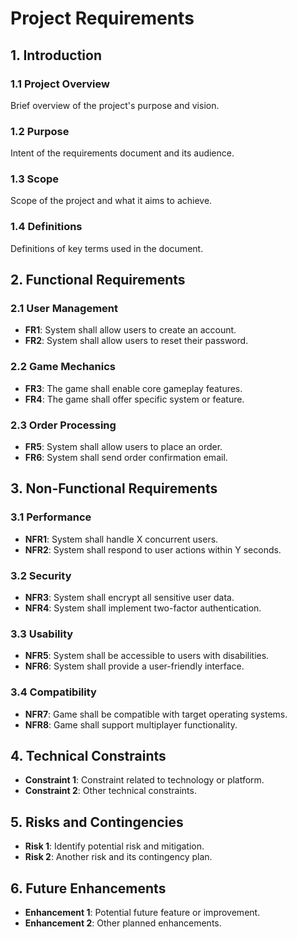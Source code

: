 # Project Requirements

## 1. Introduction

### 1.1 Project Overview
Brief overview of the project's purpose and vision.

### 1.2 Purpose
Intent of the requirements document and its audience.

### 1.3 Scope
Scope of the project and what it aims to achieve.

### 1.4 Definitions
Definitions of key terms used in the document.

## 2. Functional Requirements

### 2.1 User Management
- **FR1**: System shall allow users to create an account.
- **FR2**: System shall allow users to reset their password.

### 2.2 Game Mechanics
- **FR3**: The game shall enable core gameplay features.
- **FR4**: The game shall offer specific system or feature.

### 2.3 Order Processing
- **FR5**: System shall allow users to place an order.
- **FR6**: System shall send order confirmation email.

## 3. Non-Functional Requirements

### 3.1 Performance
- **NFR1**: System shall handle X concurrent users.
- **NFR2**: System shall respond to user actions within Y seconds.

### 3.2 Security
- **NFR3**: System shall encrypt all sensitive user data.
- **NFR4**: System shall implement two-factor authentication.

### 3.3 Usability
- **NFR5**: System shall be accessible to users with disabilities.
- **NFR6**: System shall provide a user-friendly interface.

### 3.4 Compatibility
- **NFR7**: Game shall be compatible with target operating systems.
- **NFR8**: Game shall support multiplayer functionality.

## 4. Technical Constraints
- **Constraint 1**: Constraint related to technology or platform.
- **Constraint 2**: Other technical constraints.

## 5. Risks and Contingencies
- **Risk 1**: Identify potential risk and mitigation.
- **Risk 2**: Another risk and its contingency plan.

## 6. Future Enhancements
- **Enhancement 1**: Potential future feature or improvement.
- **Enhancement 2**: Other planned enhancements.
